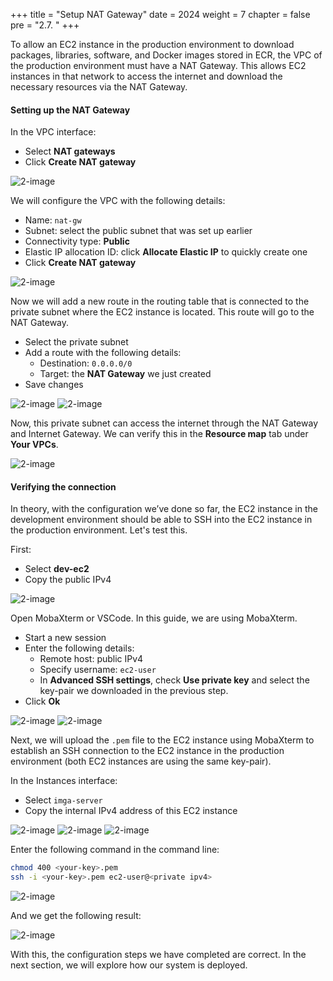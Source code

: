 +++
title = "Setup NAT Gateway"
date = 2024
weight = 7
chapter = false
pre = "2.7. "
+++

To allow an EC2 instance in the production environment to download packages, libraries, software, and Docker images stored in ECR, the VPC of the production environment must have a NAT Gateway. This allows EC2 instances in that network to access the internet and download the necessary resources via the NAT Gateway.

#### Setting up the NAT Gateway

In the VPC interface:

- Select **NAT gateways**
- Click **Create NAT gateway**

![2-image](/images/2-preparation/2-7-1-nat-gw-page.png)

We will configure the VPC with the following details:

- Name: `nat-gw`
- Subnet: select the public subnet that was set up earlier
- Connectivity type: **Public**
- Elastic IP allocation ID: click **Allocate Elastic IP** to quickly create one
- Click **Create NAT gateway**

![2-image](/images/2-preparation/2-7-2-setup-nat-gw.png)

Now we will add a new route in the routing table that is connected to the private subnet where the EC2 instance is located. This route will go to the NAT Gateway.

- Select the private subnet
- Add a route with the following details:
  - Destination: `0.0.0.0/0`
  - Target: the **NAT Gateway** we just created
- Save changes

![2-image](/images/2-preparation/2-7-3-edit-prod-private-rtb.png)
![2-image](/images/2-preparation/2-7-4-add-route-to-prod-private-rtb.png)

Now, this private subnet can access the internet through the NAT Gateway and Internet Gateway. We can verify this in the **Resource map** tab under **Your VPCs**.

![2-image](/images/2-preparation/2-7-5-check-resource-map.png)

#### Verifying the connection

In theory, with the configuration we’ve done so far, the EC2 instance in the development environment should be able to SSH into the EC2 instance in the production environment. Let's test this.

First:

- Select **dev-ec2**
- Copy the public IPv4

![2-image](/images/2-preparation/2-7-6-copy-dev-ec2-public-ip.png)

Open MobaXterm or VSCode. In this guide, we are using MobaXterm.

- Start a new session
- Enter the following details:
  - Remote host: public IPv4
  - Specify username: `ec2-user`
  - In **Advanced SSH settings**, check **Use private key** and select the key-pair we downloaded in the previous step.
- Click **Ok**

![2-image](/images/2-preparation/2-7-7-setup-in-mobaxterm.png)
![2-image](/images/2-preparation/2-7-8-connection-result.png)

Next, we will upload the `.pem` file to the EC2 instance using MobaXterm to establish an SSH connection to the EC2 instance in the production environment (both EC2 instances are using the same key-pair).

In the Instances interface:

- Select `imga-server`
- Copy the internal IPv4 address of this EC2 instance

![2-image](/images/2-preparation/2-7-9-upload-key.png)
![2-image](/images/2-preparation/2-7-10-upload-key.png)
![2-image](/images/2-preparation/2-7-11-copy-prod-ec2-private-ip.png)

Enter the following command in the command line:

```bash
chmod 400 <your-key>.pem
ssh -i <your-key>.pem ec2-user@<private ipv4>
```

![2-image](/images/2-preparation/2-7-12-connect-to-private-ec2.png)

And we get the following result:

![2-image](/images/2-preparation/2-7-13-ping-from-private-ec2-to-amazon.png)

With this, the configuration steps we have completed are correct. In the next section, we will explore how our system is deployed.

